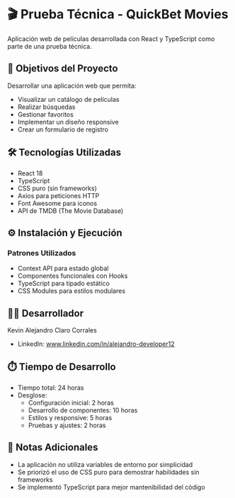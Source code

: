 # 🎬 Prueba Técnica - QuickBet Movies

Aplicación web de películas desarrollada con React y TypeScript como parte de una prueba técnica.

## 🎯 Objetivos del Proyecto

Desarrollar una aplicación web que permita:
- Visualizar un catálogo de películas
- Realizar búsquedas
- Gestionar favoritos
- Implementar un diseño responsive
- Crear un formulario de registro

## 🛠️ Tecnologías Utilizadas

- React 18
- TypeScript
- CSS puro (sin frameworks)
- Axios para peticiones HTTP
- Font Awesome para iconos
- API de TMDB (The Movie Database)

## ⚙️ Instalación y Ejecución

### Patrones Utilizados
- Context API para estado global
- Componentes funcionales con Hooks
- TypeScript para tipado estático
- CSS Modules para estilos modulares

## 👨‍💻 Desarrollador

Kevin Alejandro Claro Corrales
- LinkedIn: www.linkedin.com/in/alejandro-developer12

## ⏱️ Tiempo de Desarrollo

- Tiempo total: 24 horas
- Desglose:
  - Configuración inicial: 2 horas
  - Desarrollo de componentes: 10 horas
  - Estilos y responsive: 5 horas
  - Pruebas y ajustes: 2 horas

## 📝 Notas Adicionales

- La aplicación no utiliza variables de entorno por simplicidad
- Se priorizó el uso de CSS puro para demostrar habilidades sin frameworks
- Se implementó TypeScript para mejor mantenibilidad del código
